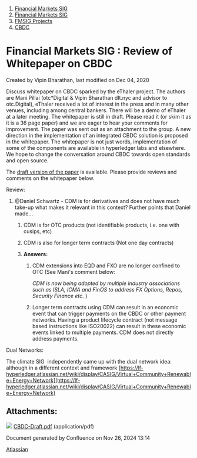 1. [Financial Markets SIG](index.html)
2. [Financial Markets SIG](Financial-Markets-SIG_20545549.html)
3. [FMSIG Projects](FMSIG-Projects_20545678.html)
4. [CBDC](CBDC_20547146.html)

# Financial Markets SIG : Review of Whitepaper on CBDC

Created by Vipin Bharathan, last modified on Dec 04, 2020

Discuss whitepaper on CBDC sparked by the eThaler project. The authors are Mani Pillai (otc\*Digital &amp; Vipin Bharathan dlt.nyc and advisor to otc.Digital), eThaler received a lot of interest in the press and in many other venues, including among central bankers. There will be a demo of eThaler at a later meeting. The whitepaper is still in draft. Please read it (or skim it as it is a 36 page paper) and we are eager to hear your comments for improvement. The paper was sent out as an attachment to the group. A new direction in the implementation of an integrated CBDC solution is proposed in the whitepaper. The whitepaper is not just words, implementation of some of the components are available in hyperledger labs and elsewhere. We hope to change the conversation around CBDC towards open standards and open source.

The [draft version of the paper](attachments/20545635/20559154.pdf) is available. Please provide reviews and comments on the whitepaper below.

Review:

1. @Daniel Schwartz - CDM is for derivatives and does not have much take-up what makes it relevant in this context? Further points that Daniel made...
   
   1. CDM is for OTC products (not identifiable products, i.e. one with cusips, etc)
   2. CDM is also for longer term contracts (Not one day contracts)
   3. **Answers:**
      
      1. CDM extensions into EQD and FXO are no longer confined to OTC (See Mani's comment below: 
         
         *CDM is now being adopted by multiple industry associations such as ISLA, ICMA and FinOS to address FX Options, Repos, Security Finance etc.* )
      2. Longer term contracts using CDM can result in an economic event that can trigger payments on the CBDC or other payment networks. Having a product lifecycle contract (not message based instructions like ISO20022) can result in these economic events linked to multiple payments. CDM does not directly address payments.

Dual Networks:

The climate SIG  independently came up with the dual network idea: although in a different context and framework [https://lf-hyperledger.atlassian.net/wiki/display/CASIG/Virtual+Community+Renewable+Energy+Network](https://lf-hyperledger.atlassian.net/wiki/display/CASIG/Virtual+Community+Renewable+Energy+Network)

## Attachments:

![](images/icons/bullet_blue.gif) [CBDC-Draft.pdf](attachments/20545635/20559154.pdf) (application/pdf)

Document generated by Confluence on Nov 26, 2024 13:14

[Atlassian](http://www.atlassian.com/)

